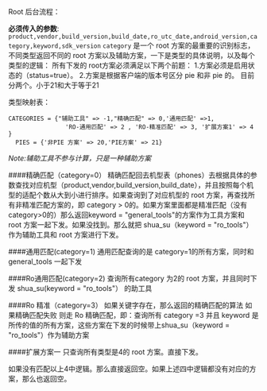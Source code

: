 Root 后台流程：

**必须传入的参数**: `product,vendor,build_version,build_date,ro_utc_date,android_version,category,keyword,sdk_version`
`category` 是一个 root 方案的最重要的识别标志，不同类型返回不同的 root 方案以及辅助方案，一下是类型的具体说明，以及每个类型的逻辑：
所有下发的 root方案必须满足以下两个前题：
1.方案必须是启用状态的（status=true）。
2.方案是根据客户端的版本号区分 pie 和非 pie 的。
   目前分两个。小于21和大于等于21

类型映射表：
```
CATEGORIES = {"辅助工具" => -1,"精确匹配" => 0,'通用匹配' =>1,
                'RO-通用匹配' => 2 , 'RO-精准匹配' => 3, '扩展方案1' => 4 }
  PIES = {'非PIE 方案' => 20,'PIE方案' => 21}
```

_Note:辅助工具不参与计算，只是一种辅助方案_

####精确匹配（category=0）
精确匹配回去机型表（phones）去根据具体的参数查找对应机型（product,vendor,build_version,build_date），并且按照每个机型的适配个数从大到小进行排序。如果查询到了对应机型的 root 方案，再查找所有非精准匹配方案的，即 category > 0的。如果方案里面都是精准匹配（没有 category>0的）那么返回keyword = "general_tools"的方案作为工具方案和 root 方案一起下发。如果没找到。那么就把 shua_su（keyword = "ro_tools"） 作为辅助工具和 root 方案进行下发。

####通用匹配(category=1)
通用匹配查询的是 category=1的所有方案，同时和general_tools 一起下发

####Ro通用匹配(category=2)
查询所有category 为2的 root 方案，并且同时下发 shua_su(keyword = "ro_tools"） 的助工具

####Ro 精准（category=3）
如果关键字存在，那么返回的精确匹配的算法
如果精确匹配失败 则走 Ro 精确匹配，即：查询所有 category =3 并且 keyword 是所传的值的所有方案，这些方案在下发的时候带上shua_su（keyword = "ro_tools"）作为辅助方案

####扩展方案一
只查询所有类型是4的 root 方案。直接下发。

如果没有匹配以上4中逻辑。那么直接返回空。如果上述四中逻辑都没有对应的方案，那么也返回空。